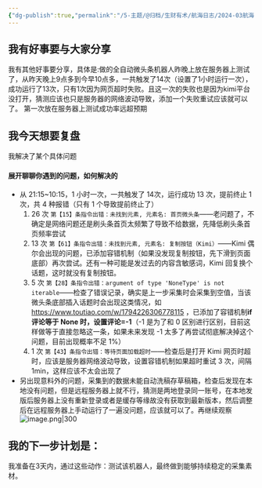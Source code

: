 ```yaml
---
{"dg-publish":true,"permalink":"/5-主题/@归档/生财有术/航海日志/2024-03航海「RPA提效」/航海日志-RPA提效-2024-03-23/","tags":["生财有术","航海日志","RPA提效"],"noteIcon":"1","created":"2024-03-23","updated":"2024-04-10"}
---
```


## 我有好事要与大家分享
我有其他好事要分享，具体是:做的全自动微头条机器人昨晚上放在服务器上测试了，从昨天晚上9点多到今早10点多，一共触发了14次（设置了1小时运行一次），成功运行了13次，只有1次因为网页超时失败。且这一次的失败也是因为kimi平台没打开，猜测应该也只是服务器的网络波动导致，添加一个失败重试应该就可以了。 第一次放在服务器上测试成功率远超预期

## 我今天想要复盘 
我解决了某个具体问题

#### 展开聊聊你遇到的问题，如何解决的
- 从 21:15~10:15，1 小时一次，一共触发了 14次，运行成功 13 次，提前终止 1 次，共 4 种报错（只有 1 个导致提前终止了） 
	1. 26 次 `第【15】条指令出错：未找到元素, 元素名: 首页微头条`——老问题了，不确定是网络问题还是刷头条首页太频繁了导致不给数据，先降低刷头条首页频率尝试 
	2. 13 次 `第【61】条指令出错：未找到元素, 元素名: 复制按钮（Kimi）`——Kimi 偶尔会出现的问题，已添加容错机制（如果没发现复制按钮，先下滑到页面底部）再次尝试。还有一种可能是发过去的内容含敏感词，Kimi 回复换个话题，这时就没有复制按钮。 
	3. 5 次 `第【28】条指令出错：argument of type 'NoneType' is not iterable`——检查了错误记录，确实是上一步采集时会采集到空值，当该微头条底部插入话题时会出现这类情况，如 https://www.toutiao.com/w/1794226306778115 ，已添加了容错机制**if 评论等于 None 时，设置评论=-1**（-1 是为了和 0 区别进行区别，目前这样做等于直接忽略这一条，如果未来发现 -1 太多了再尝试彻底解决掉这个问题，目前出现概率不足 1%） 
	4. 1 次 `第【43】条指令出错：等待页面加载超时`——检查后是打开 Kimi 网页时超时，应该是服务器网络波动导致，设置容错机制如果超时重试 3 次，间隔 1min，这样应该不太会出现了 
- 另出现意料外的问题，采集到的数据未能自动洗稿存草稿箱，检查后发现在本地没有问题，但是远程服务器上就不行，猜测是两地登录同一账号，在本地发版后服务器上没有重新登录或者是缓存等缘故没有获取到最新版本，然后调整后在远程服务器上手动运行了一遍没问题，应该就可以了。再继续观察
![image.png|300](http://img.xlg.life/images/202404101232866.png)
## 我的下一步计划是：
我准备在3天内，通过这些动作：测试该机器人，最终做到能够持续稳定的采集素材。